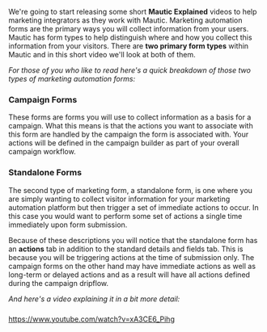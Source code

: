 We're going to start releasing some short **Mautic Explained** videos to help marketing integrators as they work with Mautic. Marketing automation forms are the primary ways you will collect information from your users. Mautic has form types to help distinguish where and how you collect this information from your visitors. There are **two primary form types** within Mautic and in this short video we'll look at both of them.

*For those of you who like to read here's a quick breakdown of those two types of marketing automation forms:*

### Campaign Forms

These forms are forms you will use to collect information as a basis for a campaign. What this means is that the actions you want to associate with this form are handled by the campaign the form is associated with. Your actions will be defined in the campaign builder as part of your overall campaign workflow.

### Standalone Forms

The second type of marketing form, a standalone form, is one where you are simply wanting to collect visitor information for your marketing automation platform but then trigger a set of immediate actions to occur. In this case you would want to perform some set of actions a single time immediately upon form submission.

Because of these descriptions you will notice that the standalone form has an **actions** tab in addition to the standard details and fields tab. This is because you will be triggering actions at the time of submission only. The campaign forms on the other hand may have immediate actions as well as long-term or delayed actions and as a result will have all actions defined during the campaign dripflow.

*And here's a video explaining it in a bit more detail:*

### 

https://www.youtube.com/watch?v=xA3CE6_Pihg